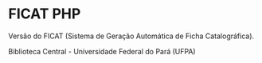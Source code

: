 # FICAT PHP

Versão do FICAT (Sistema de Geração Automática de Ficha Catalográfica).


Biblioteca Central - Universidade Federal do Pará (UFPA)
